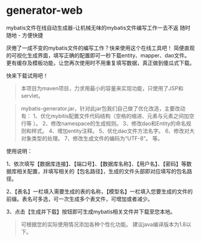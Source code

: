 # generator-web

mybatis文件在线自动生成器-让机械无味的mybatis文件编写工作一去不返
随时随地 - 方便快捷

厌倦了一成不变的mybatis文件的编写工作？快来使用这个在线工具吧！
简便直观的可视化生成界面，填写正确的配置即可一秒下载entity、mapper、dao文件。更有缓存及模板功能，让您再次使用时不用重复填写数据，真正做到傻瓜式下载。

快来下载试用吧！


> 本项目为maven项目，力求用最小的容量来实现功能，只使用了JSP和servlet。

>  mybatis-generator.jar，针对此jar包我们自己做了优化改造，主要改动有：
>  1、优化mybitis配置文件代码结构（空格的缩进、元素与元素之间加空行等 ）。
>  2、修改namespace的生成规则。
>  3、修改dao和Entity的命名规则和样式。
>  4、增加entity注释。
>  5、优化dao文件方法名字。
>  6、修改对大对象类型的处理。
>  7、修改生成文件的编码为“UTF-8”。
>  等。

使用说明：  

1、依次填写【数据库连接】、【端口号】、【数据库名称】、【用户名】、【密码】等数据库相关配置，并填写相关的【包名路径】，生成的文件头部即对应填写的包名路径。  

2、【表名】一栏填入需要生成的表的名称，【模型名】一栏填入您要生成的文件的前缀。表名可多选，可一次生成多个表文件，可增加或者减少。  

3、点击【生成并下载】按钮即可生成mybatis相关文件并下载至您本地。  

>  可根据您的实际使用情况添加各种个性化功能。
>  建议java编译版本为1.8以下。
